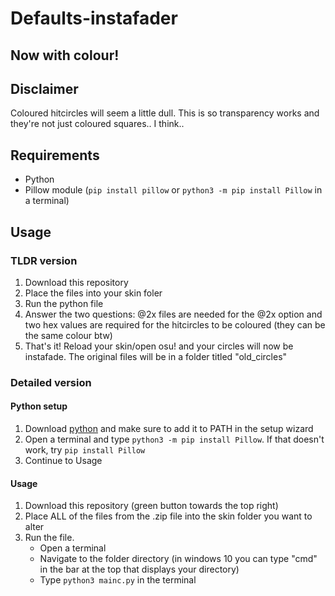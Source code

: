 # Defaults-instafader
## Now with colour!

## Disclaimer
Coloured hitcircles will seem a little dull. This is so transparency works and they're not just coloured squares.. I think..

## Requirements

* Python
* Pillow module (```pip install pillow``` or ```python3 -m pip install Pillow``` in a terminal)


## Usage

### TLDR version

1. Download this repository
2. Place the files into your skin foler
3. Run the python file 
4. Answer the two questions: @2x files are needed for the @2x option and two hex values are required for the hitcircles to be coloured (they can be the same colour btw)
5. That's it! Reload your skin/open osu! and your circles will now be instafade. The original files will be in a folder titled "old_circles"

### Detailed version

#### Python setup
1. Download [python](www.python.org) and make sure to add it to PATH in the setup wizard
2. Open a terminal and type ```python3 -m pip install Pillow```. If that doesn't work, try ```pip install Pillow```
3. Continue to Usage

#### Usage
1. Download this repository (green button towards the top right)
2. Place ALL of the files from the .zip file into the skin folder you want to alter
3. Run the file.
   * Open a terminal
   * Navigate to the folder directory (in windows 10 you can type "cmd" in the bar at the top that displays your directory)
   * Type ```python3 mainc.py``` in the terminal
